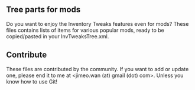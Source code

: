 ## Tree parts for mods

Do you want to enjoy the Inventory Tweaks features even for mods?
These files contains lists of items for various popular mods, ready to be copied/pasted in your InvTweaksTree.xml.

## Contribute

These files are contributed by the community. If you want to add or update one, please end it to me at <jimeo.wan (at) gmail (dot) com>. Unless you know how to use Git!